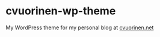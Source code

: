 cvuorinen-wp-theme
==================

My WordPress theme for my personal blog at [cvuorinen.net](http://cvuorinen.net)
